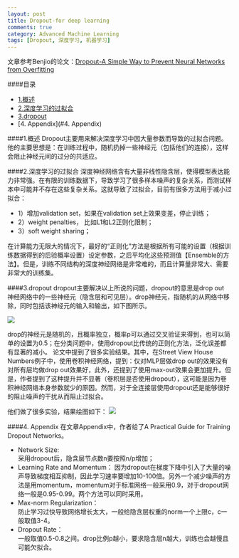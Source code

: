 ```yaml
---
layout: post
title: Dropout-for deep learning
comments: true
category: Advanced Machine Learning
tags: [Dropout, 深度学习, 机器学习]
---
```


文章参考Benjio的论文：[Dropout-A Simple Way to Prevent Neural Networks from Overfitting](http://jmlr.org/papers/volume15/srivastava14a/srivastava14a.pdf)

<!-- more -->

####目录
- [1.概述](#1.概述)
- [2.深度学习的过拟合](#2.深度学习的过拟合)
- [3.dropout](#3.dropout)
- [4. Appendix](#4. Appendix)

<a name="1.概述" />

####1.概述
Dropout主要用来解决深度学习中因大量参数而导致的过拟合问题。他的主要思想是：在训练过程中，随机扔掉一些神经元（包括他们的连接），这样会阻止神经元间的过分的共适应。

<a name="2.深度学习的过拟合" />

####2.深度学习的过拟合
深度神经网络含有大量非线性隐含层，使得模型表达能力非常强。在有限的训练数据下，导致学习了很多样本噪声的复杂关系，而测试样本中可能并不存在这些复杂关系。这就导致了过拟合，目前有很多方法用于减小过拟合：

- 1）增加validation set，如果在validation set上效果变差，停止训练；
- 2）weight penalties， 比如L1和L2正则化限制；
- 3）soft weight sharing；

在计算能力无限大的情况下，最好的“正则化”方法是根据所有可能的设置（根据训练数据得到的后验概率设置）设定参数，之后平均化这些预测值【Ensemble的方法】。但是，训练不同结构的深度神经网络是非常难的，而且计算量非常大、需要非常大的训练集。

<a name="3.dropout" />

####3.dropout
dropout主要解决以上所说的问题，dropout的意思是drop out 神经网络中的一些神经元（隐含层和可见层）。drop神经元，指随机的从网络中移除，同时包括该神经元的输入和输出，如下图所示。

![](http://chrispher.github.com/images/deeplearning/dropout.png)

drop的神经元是随机的，且概率独立，概率p可以通过交叉验证来得到，也可以简单的设置为0.5；在分类问题中，使用dropout比传统的正则化方法，泛化误差都有显著的减小。
论文中提到了很多实验结果。其中，在Street View House Numbers例子中，使用卷积神经网络，提到：仅对MLP层做drop out的效果没有对所有层均做drop out效果好，此外，还提到了使用max-out效果会更加提升。但是，作者提到了这种提升并不显著（卷积层是否使用dropout），这可能是因为卷积神经网络本身参数就少的原因。然而，对于全连接层使用dropout还是能够很好的阻止噪声的干扰从而阻止过拟合。

他们做了很多实验，结果绘图如下：
![](http://chrispher.github.com/images/deeplearning/dropout_result.jpg)

<a name="4. Appendix" />

####4. Appendix
在文章Appendix中，作者给了A Practical Guide for Training Dropout Networks。

*  Network Size:  
采用dropout后，隐含层节点数n要按照n/p增加；
*  Learning Rate and Momentum： 
因为dropout在梯度下降中引入了大量的噪声导致梯度相互抑制，因此学习速率要增加10-100倍。另外一个减少噪声的方法是用momentum，momentum对于标准网络一般采用0.9，对于dropout网络一般是0.95-0.99。两个方法可以同时采用。
* Max-norm Regularization：  
防止学习过快导致网络增长太大，一般给隐含层权重的norm一个上限c，c一般取值3-4。
*  Dropout Rate：  
一般取值0.5-0.8之间。drop比例p越小，要求隐含层n越大，训练也会越慢且可能欠拟合。

